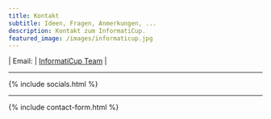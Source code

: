 ```yaml
---
title: Kontakt
subtitle: Ideen, Fragen, Anmerkungen, ...
description: Kontakt zum InformatiCup.
featured_image: /images/informaticup.jpg
---
```


| Email: | [InformatiCup Team](javascript:linkTo_UnCryptMailto('nbjmup;mvehfs/qpsbebAhj/ef');) |

---

{% include socials.html %}

---

{% include contact-form.html %}

